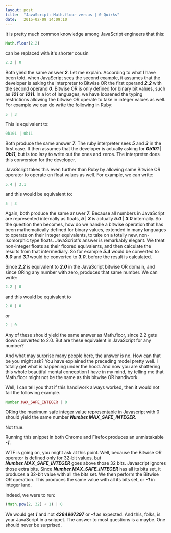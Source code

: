 ```yaml
---
layout: post
title:  "JavaScript: Math.floor versus | 0 Quirks"
date:   2015-02-09 14:09:10
---
```


It is pretty much common knowledge among JavaScript engineers that this:

~~~ javascript
Math.floor(2.2)
~~~

can be replaced with it's shorter cousin

~~~ javascript
2.2 | 0
~~~

Both yield the same answer ***2***. Let me explain. According to what I have been told, when JavaScript sees the second example, it assumes that the developer is asking the interpreter to Bitwise OR the first operand ***2.2*** with the second operand ***0***. Bitwise OR is only defined for binary bit values, such as ***101*** or ***1011***. In a lot of languages, we have loosened the typing restrictions allowing the bitwise OR operate to take in integer values as well. For example we can do write the following in Ruby:

~~~ ruby
5 | 3
~~~

This is equivalent to:

~~~ ruby
0b101 | 0b11
~~~

Both produce the same answer ***7***. The ruby interpreter sees ***5*** and ***3*** in the first case. It then assumes that the developer is actually asking for ***0b101*** \| ***Ob11***, but is too lazy to write out the ones and zeros. The interpreter does this conversion for the developer.

JavaScript takes this even further than Ruby by allowing same Bitwise OR operator to operate on float values as well. For example, we can write:

~~~ javascript
5.4 | 3.1
~~~

and this would be equivalent to:

~~~ javascript
5 | 3
~~~

Again, both produce the same answer ***7***. Because all numbers in JavaScript are represented internally as floats, ***5*** \| ***3*** is actually ***5.0*** \| ***3.0*** internally. So the question then becomes, how do we handle a bitwise operation that has been mathematically defined for binary values, extended in many languages to operate on their integer equivalents, to take on a totally new, non-isomorphic type floats. JavaScript's answer is remarkably elegant. We treat non-integer floats as their floored equivalents, and then calculate the results from that intermediary. So for example ***5.4*** would be converted to ***5.0*** and ***3.1*** would be converted to ***3.0***, before the result is calculated.

Since ***2.2*** is equivalent to ***2.0*** in the JavaScript bitwise OR domain, and since ORing any number with zero, produces that same number. We can write:

~~~ javascript
2.2 | 0
~~~

and this would be equivalent to

~~~ javascript
2.0 | 0
~~~

or

~~~ javascript
2 | 0
~~~

Any of these should yield the same answer as Math.floor, since 2.2 gets down converted to 2.0. But are these equivalent in JavaScript for any number?

And what may surprise many people here, the answer is no. How can that be you might ask? You have explained the preceding model pretty well. I totally get what is happening under the hood. And now you are shattering this whole beautiful mental conception I have in my mind, by telling me that Math.floor might not be the same as this bitwise OR handiwork.

Well, I can tell you that if this handiwork always worked, then it would not fail the following example.

~~~ javascript
Number.MAX_SAFE_INTEGER | 0
~~~

ORing the maximum safe integer value representable in Javascript with 0 should yield the same number ***Number.MAX_SAFE_INTEGER***.

Not true.

Running this snippet in both Chrome and Firefox produces an unmistakable ***-1***.

WTF is going on, you might ask at this point. Well, because the Bitwise OR operator is defined only for 32-bit values, but ***Number.MAX_SAFE_INTEGER*** goes above those 32 bits. Javascript ignores those extra bits. Since ***Number.MAX_SAFE_INTEGER*** has all its bits set, it produces a 32-bit value with all the bits set.  We then perform the Bitwise OR operation. This produces the same value with all its bits set, or ***-1*** in integer land.

Indeed, we were to run:

~~~javascript
(Math.pow(2, 32) + 1) | 0
~~~

We would get ***1*** and not ***4294967297*** or ***-1*** as expected. And this, folks, is your JavaScript in a snippet. The answer to most questions is a maybe. One should never be surprised.
